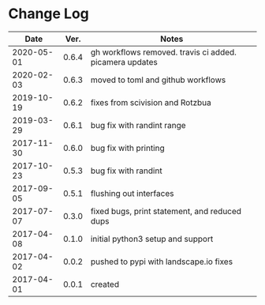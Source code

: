 # Change Log

| Date       | Ver.  | Notes                                                   |
| ---------- | ----- | ------------------------------------------------------- |
| 2020-05-01 | 0.6.4 | gh workflows removed. travis ci added. picamera updates |
| 2020-02-03 | 0.6.3 | moved to toml and github workflows                      |
| 2019-10-19 | 0.6.2 | fixes from scivision and Rotzbua                        |
| 2019-03-29 | 0.6.1 | bug fix with randint range                              |
| 2017-11-30 | 0.6.0 | bug fix with printing                                   |
| 2017-10-23 | 0.5.3 | bug fix with randint                                    |
| 2017-09-05 | 0.5.1 | flushing out interfaces                                 |
| 2017-07-07 | 0.3.0 | fixed bugs, print statement, and reduced dups           |
| 2017-04-08 | 0.1.0 | initial python3 setup and support                       |
| 2017-04-02 | 0.0.2 | pushed to pypi with landscape.io fixes                  |
| 2017-04-01 | 0.0.1 | created                                                 |
